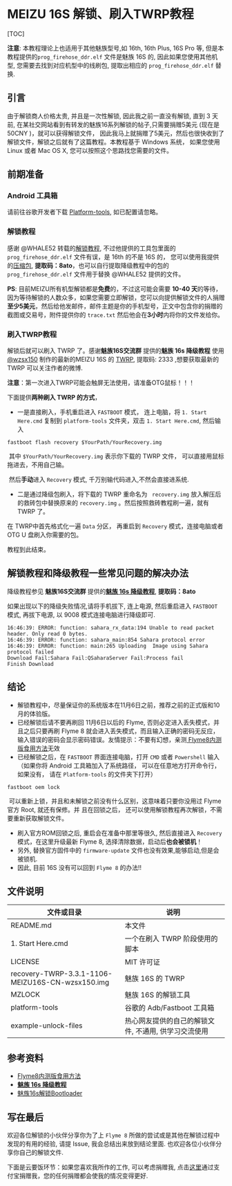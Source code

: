 # MEIZU 16S 解锁、刷入TWRP教程

[TOC]

**注意**: 本教程理论上也适用于其他魅族型号,如 16th, 16th Plus, 16S Pro 等, 但是本教程提供的`prog_firehose_ddr.elf` 文件是魅族 16S 的, 因此如果您使用其他机型, 您需要去找到对应机型中的线刷包, 提取出相应的 `prog_firehose_ddr.elf` 替换.

## 引言

由于解锁商人价格太贵, 并且是一次性解锁, 因此我之前一直没有解锁, 直到 3 天前, 在某社交网站看到有转发的魅族16系列解锁的帖子,只需要捐赠5美元 (现在是 50CNY )，就可以获得解锁文件， 因此我马上就捐赠了5美元，然后也很快收到了解锁文件，解锁之后就有了这篇教程。本教程基于 Windows 系统， 如果您使用 Linux 或者 Mac OS X, 您可以按照这个思路找您需要的文件。



## 前期准备

### Android 工具箱

请前往谷歌开发者下载 [Platform-tools]( https://developer.android.com/studio/releases/platform-tools ), 如已配置请忽略。

### 解锁教程

感谢 @WHALE52 转载的[解锁教程](https://www.coolapk.com/feed/14942258?shareKey=ZGNhNThhZTM5Mzk2NWRkMzYyMDA~&shareUid=453578&shareFrom=com.coolapk.market_9.6.3), 不过他提供的工具包里面的 `prog_firehose_ddr.elf` 文件有误，是 16th 的不是 16S 的， 您可以使用我提供的[压缩包](https://pan.baidu.com/s/1Ar3xfJurnU8oQDfs4kD-KA), **提取码：8ato**，也可以自行提取降级教程中的包的 `prog_firehose_ddr.elf` 文件用于替换 @WHALE52 提供的文件。

**PS**: 目前MEIZU所有机型解锁都是**免费**的，不过这可能会需要 **10-40 天**的等待， 因为等待解锁的人数众多，如果您需要立即解锁，您可以向提供解锁文件的人捐赠**至少5美元**，然后给他发邮件，邮件主题是你的手机型号，正文中包含你的捐赠的截图或交易号，附件提供你的 `trace.txt` 然后他会在**3小时**内将你的文件发给你。

### 刷入TWRP教程

解锁后就可以刷入 TWRP 了。感谢**魅族16S交流群** 提供的**魅族 16s 降级教程** 使用 [@wzsx150](https://weibo.com/u/6033736159) 制作的最新的MEIZU 16S 的 [TWRP](https://pan.baidu.com/s/1As7Qo92pheuwEZTARUMCeQ),  提取码: 2333 ,想要获取最新的 TWRP 可以关注作者的微博.

**注意**：第一次进入TWRP可能会触屏无法使用，请准备OTG鼠标！！！

下面提供**两种刷入 TWRP 的方式**， 

* 一是直接刷入，手机重启进入 `FASTBOOT` 模式， 连上电脑，将 `1. Start Here.cmd` 复制到 `platform-tools` 文件夹，双击 `1. Start Here.cmd`, 然后输入


```
fastboot flash recovery $YourPath/YourRecovery.img
```

​		其中 `$YourPath/YourRecovery.img` 表示你下载的 TWRP 文件， 可以直接用鼠标拖进去，不用自己输。

​		然后**手动**进入 `Recovery` 模式, 千万别输代码进入,不然会直接进系统.

* 二是通过降级包刷入，将下载的 TWRP 重命名为 ` recovery.img` 放入解压后的救砖包中替换原来的 `recovery.img` 。然后按照救砖教程刷一遍，就有 TWRP 了。

在 TWRP中首先格式化一遍 `Data` 分区， 再重启到 `Recovery` 模式，连接电脑或者 OTG U 盘刷入你需要的包。

教程到此结束。

## 解锁教程和降级教程一些常见问题的解决办法

降级教程参见 **魅族16S交流群** 提供的[**魅族 16s 降级教程**](https://pan.baidu.com/s/1Ar3xfJurnU8oQDfs4kD-KA), **提取码：8ato**

如果出现以下的降级失败情况,请将手机拔下, 连上电源, 然后重启进入 `FASTBOOT` 模式, 再拔下电源, 以 9008 模式连接电脑进行降级即可. 

```
16:46:39: ERROR: function: sahara_rx_data:194 Unable to read packet header. Only read 0 bytes.
16:46:39: ERROR: function: sahara_main:854 Sahara protocol error
16:46:39: ERROR: function: main:265 Uploading  Image using Sahara protocol failed
Download Fail:Sahara Fail:QSaharaServer Fail:Process fail
Finish Download
```



## 结论

* 解锁教程中，尽量保证你的系统版本在11月6日之前，推荐之前的正式版和10月的体验版。
* 已经解锁后请不要再刷回 11月6日以后的 Flyme, 否则必定进入丢失模式，并且之后只要再刷 Flyme 8 就会进入丢失模式，而且输入正确的密码无反应，输入错误的密码会显示密码错误。友情提示：不要有幻想，亲测[ Flyme8内测版食用方法](https://www.coolapk.com/feed/14944888?shareKey=MjEwMTU4ODcyZjJlNWRkNGU3Nzc~&shareUid=512709&shareFrom=com.coolapk.market_9.6.3)无效
* 已经解锁之后，在 `FASTBOOT` 界面连接电脑，打开 `CMD` 或者 `Powershell` 输入（如果你将 Android 工具箱加入了系统路径， 可以在任意地方打开命令行， 如果没有， 请在 `Platform-tools` 的文件夹下打开）

```
fastboot oem lock
```

​		可以重新上锁，并且和未解锁之前没有什么区别，这意味着只要你没用过 Flyme 官方 Root, 就还有保修。并		且在回锁之后， 还可以使用解锁教程再次解锁，不需要重新获取解锁文件。

* 刷入官方ROM回锁之后, 重启会在准备中那里等很久, 然后直接进入 `Recovery` 模式，在这里升级最新 Flyme 8, 选择清除数据，启动后**也会被锁机**！
* 另外, 替换官方固件中的 `firmware-update` 文件也没有效果,能够启动,但是会被锁机.
* 因此, 目前 16S 没有可以回到 `Flyme 8` 的办法!!

## 文件说明

| 文件或目录                                       | 说明                                                 |
| ------------------------------------------------ | ---------------------------------------------------- |
| README.md                                        | 本文件                                               |
| 1. Start Here.cmd                                | 一个在刷入 TWRP 阶段使用的脚本                       |
| LICENSE                                          | MIT 许可证                                           |
| recovery-TWRP-3.3.1-1106-MEIZU16S-CN-wzsx150.img | 魅族 16S 的 TWRP                                     |
| MZLOCK                                           | 魅族 16S 的解锁工具                                  |
| platform-tools                                   | 谷歌的 Adb/Fastboot 工具箱                           |
| example-unlock-files                             | 热心网友提供的自己的解锁文件, 不通用, 供学习交流使用 |

## 参考资料

* [ Flyme8内测版食用方法](https://www.coolapk.com/feed/14944888?shareKey=MjEwMTU4ODcyZjJlNWRkNGU3Nzc~&shareUid=512709&shareFrom=com.coolapk.market_9.6.3)
* [**魅族 16s 降级教程**](https://pan.baidu.com/s/1Ar3xfJurnU8oQDfs4kD-KA)
* [魅族16s解锁Bootloader](https://www.coolapk.com/feed/14942258?shareKey=ZGNhNThhZTM5Mzk2NWRkMzYyMDA~&shareUid=453578&shareFrom=com.coolapk.market_9.6.3)

## 写在最后

欢迎各位解锁的小伙伴分享你为了上 `Flyme 8` 所做的尝试或是其他在解锁过程中发现的有用的经验, 请提 Issue, 我会总结出来放到结论里面. 也欢迎各位小伙伴分享你自己的解锁文件.

下面是云要饭环节：如果您喜欢我所作的工作, 可以考虑捐赠我, 点击[这里](https://qr.alipay.com/tsx01402sza3o66naw0o9c6)通过支付宝捐赠我，您的任何捐赠都会使我的情况变得更好.